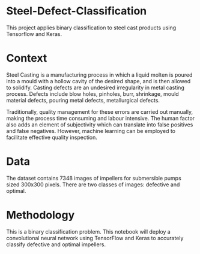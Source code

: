 # Steel-Defect-Classification
This project applies binary classification to steel cast products using Tensorflow and Keras.

# Context

Steel Casting is a manufacturing process in which a liquid molten is poured into a mould with a hollow cavity of the desired shape, and is then allowed to solidify. Casting defects are an undesired irregularity in metal casting process. Defects include blow holes, pinholes, burr, shrinkage, mould material defects, pouring metal defects, metallurgical defects.

Traditionally, quality management for these errors are carried out manually, making the process time consuming and labour intensive. The human factor also adds an element of subjectivity which can translate into false positives and false negatives. However, machine learning can be employed to facilitate effective quality inspection.

# Data

The dataset contains 7348 images of impellers for submersible pumps sized 300x300 pixels. There are two classes of images: defective and optimal.

# Methodology

This is a binary classification problem. This notebook will deploy a convolutional neural network using TensorFlow and Keras to accurately classify defective and optimal impellers.
